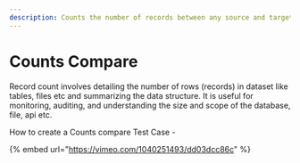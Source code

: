```yaml
---
description: Counts the number of records between any source and target datasets.
---
```


# Counts Compare

Record count involves detailing the number of rows (records) in dataset like tables, files etc and summarizing the data structure. It is useful for monitoring, auditing, and understanding the size and scope of the database, file, api etc.

How to create a Counts compare Test Case -



{% embed url="https://vimeo.com/1040251493/dd03dcc86c" %}

